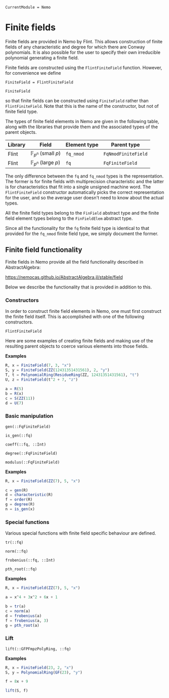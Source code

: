```@meta
CurrentModule = Nemo
```

# Finite fields

Finite fields are provided in Nemo by Flint. This allows construction of finite
fields of any characteristic and degree for which there are Conway polynomials.
It is also possible for the user to specify their own irreducible polynomial
generating a finite field.

Finite fields are constructed using the `FlintFiniteField` function. However,
for convenience we define

```
FiniteField = FlintFiniteField
```

```@docs
FiniteField
```

so that finite fields can be constructed using `FiniteField` rather than
`FlintFiniteField`. Note that this is the name of the constructor, but not of
finite field type.

The types of finite field elements in Nemo are given in the following table,
along with the libraries that provide them and the associated types of the
parent objects.

 Library | Field                          | Element type  | Parent type
---------|--------------------------------|---------------|---------------------
Flint    | $\mathbb{F}_{p^n}$ (small $p$) | `fq_nmod`     | `FqNmodFiniteField`
Flint    | $\mathbb{F}_{p^n}$ (large $p$) | `fq`          | `FqFiniteField`

The only difference between the `fq` and `fq_nmod` types is the representation.
The former is for finite fields with multiprecision characteristic and the
latter is for characteristics that fit into a single unsigned machine word. The
`FlintFiniteField` constructor automatically picks the correct representation
for the user, and so the average user doesn't need to know about the actual
types.

All the finite field types belong to the `FinField` abstract type and the
finite field element types belong to the `FinFieldElem` abstract type.

Since all the functionality for the `fq` finite field type is identical to that
provided for the `fq_nmod` finite field type, we simply document the former.

## Finite field functionality

Finite fields in Nemo provide all the field functionality described in AbstractAlgebra:

<https://nemocas.github.io/AbstractAlgebra.jl/stable/field>

Below we describe the functionality that is provided in addition to this.

### Constructors

In order to construct finite field elements in Nemo, one must first construct
the finite field itself. This is accomplished with one of the following
constructors.

```@docs
FlintFiniteField
```

Here are some examples of creating finite fields and making use of the
resulting parent objects to coerce various elements into those fields.

**Examples**

```julia
R, x = FiniteField(7, 3, "x")
S, y = FiniteField(ZZ(12431351431561), 2, "y")
T, t = PolynomialRing(ResidueRing(ZZ, 12431351431561), "t")
U, z = FiniteField(t^2 + 7, "z")

a = R(5)
b = R(x)
c = S(ZZ(11))
d = U(7)
```

### Basic manipulation

```@docs
gen(::FqFiniteField)
```

```@docs
is_gen(::fq)
```

```@docs
coeff(::fq, ::Int)
```

```@docs
degree(::FqFiniteField)
```

```@docs
modulus(::FqFiniteField)
```

**Examples**

```julia
R, x = FiniteField(ZZ(7), 5, "x")

c = gen(R)
d = characteristic(R)
f = order(R)
g = degree(R)
n = is_gen(x)
```

### Special functions

Various special functions with finite field specific behaviour are defined.

```@docs
tr(::fq)
```

```@docs
norm(::fq)
```

```@docs
frobenius(::fq, ::Int)
```

```@docs
pth_root(::fq)
```

**Examples**

```julia
R, x = FiniteField(ZZ(7), 5, "x")

a = x^4 + 3x^2 + 6x + 1

b = tr(a)
c = norm(a)
d = frobenius(a)
f = frobenius(a, 3)
g = pth_root(a)
```

### Lift

```@docs
lift(::GFPFmpzPolyRing, ::fq)
```

**Examples**

```julia
R, x = FiniteField(23, 2, "x")
S, y = PolynomialRing(GF(23), "y")

f = 8x + 9

lift(S, f)
```

```
